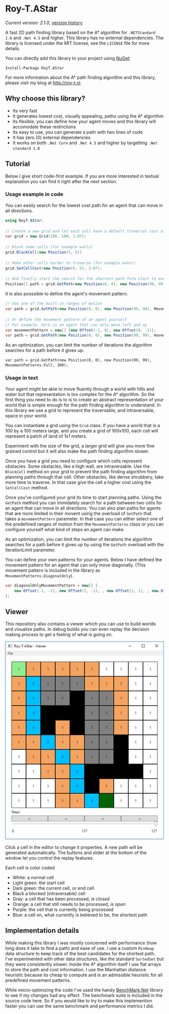 # Roy-T.AStar

*Current version: 2.1.0*,  [version history](versions.md)

A fast 2D path finding library based on the A* algorithm for `.NETStandard 1.0` and `.Net 4.5` and higher. This library has no external dependencies. The library is licensed under the MIT license, see the `LICENSE` file for more details.

You can directly add this library to your project using [NuGet](https://www.nuget.org/packages/RoyT.AStar/):

```
Install-Package RoyT.AStar
```

For more information about the A* path finding algorithm and this library, please visit my blog at http://roy-t.nl.

## Why choose this library?
- Its very fast
- It generates lowest cost, visually appealing, paths using the A* algorithm
- Its flexible, you can define how your agent moves and this library will accomodate these restrictions
- Its easy to use, you can generate a path with two lines of code
- It has zero (0) external dependencies
- It works on both `.Net Core` and `.Net 4.5` and higher by targetting `.Net standard 1.0`


## Tutorial

Below I give short code-first example. If you are more interested in textual explanation you can find it right after the next section.

### Usage example in code
You can easily search for the lowest cost path for an agent that can move in all directions.

```csharp
using RoyT.AStar;

// Create a new grid and let each cell have a default traversal cost of 1.0
var grid = new Grid(100, 100, 1.0f);

// Block some cells (for example walls)
grid.BlockCell(new Position(5, 5))

// Make other cells harder to traverse (for example water)
grid.SetCellCost(new Position(6, 5), 3.0f);

// And finally start the search for the shortest path form start to end
Position[] path = grid.GetPath(new Position(0, 0), new Position(99, 99));

```
It is also posssible to define the agent's movement pattern.

```csharp
// Use one of the built-in ranges of motion
var path = grid.GetPath(new Position(0, 0), new Position(99, 99), MovementPatterns.DiagonalOnly);

// Or define the movement pattern of an agent yourself
// For example, here is an agent that can only move left and up
var movementPattern = new[] {new Offset(-1, 0), new Offset(0, -1)};
var path = grid.GetPath(new Position(0, 0), new Position(99, 99), movementPattern);

```

As an optimization, you can limit the number of iterations the algorithm searches for a path before it gives up.

```
var path = grid.GetPath(new Position(0, 0), new Position(99, 99), MovementPatterns.Full, 300);

```


### Usage in text
Your agent might be able to move fluently through a world with hills and water but that representation is too complex for the A* algorithm. 
So the first thing you need to do is to is to create an abstract representation of your world that is simple enough for the path finding algorithm to understand.
In this library we use a grid to represent the traversable, and intraversable, space in your world. 

You can instantiate a grid using the `Grid` class. If you have a world that is a 100 by a 100 meters large, and you
create a grid of 100x100, each cell will represent a patch of land of 1x1 meters. 

Experiment with the size of the grid, a larger grid
will give you more fine grained control but it will also make the path finding algorithm slower.

Once you have a grid you need to configure which cells represent obstacles. Some obstacles, like a high wall, are intraversable. Use the `BlockCell` method on your grid to prevent the path finding algorithm from planning paths through that cell.
Other obstacles, like dense shrubbery, take more time to traverse. In that case give the cell a higher cost using the `SetCellCost` method.

Once you've configured your grid its time to start planning paths. Using the `GetPath` method you can immidately search for a path between two cells for an agent that can move in all directions. 
You can also plan paths for agents that are more limited in their movent using the overload of `GetPath` that takes a `movementPattern` parameter. In that case you can either select one of the predefined ranges of motion from the `MovementPatterns` class or you can configure yourself what kind of steps an agent can make.

As an optimization, you can limit the number of iterations the algorithm searches for a path before it gives up by using the `GetPath` overload with the iterationLimit parameter.

You can define your own patterns for your agents. Below I have defined the movement pattern for an agent that can only move diagonally. (This movement pattern is included in the library as `MovementPatterns.DiagonalOnly`).

```csharp
var diagonalOnlyMovementPattern = new[] {
    new Offset(-1, -1), new Offset(1, -1), , new Offset(1, 1), , new Offset(-1, 1)
};
```


## Viewer
This repository also contains a viewer which you can use to build worlds and visualize paths.
In debug builds you can even replay the decision making process to get a feeling of what is going on.

![The viewer](viewer.png?raw=true "The viewer")
 
Click a cell in the editor to change it properties. A new path will be generated automatically.
The buttons and slider at the bottom of the window let you control the replay features.

Each cell is color coded

- White: a normal cell
- Light green: the start cell
- Dark green: the current cell, or end cell
- Black a blocked (intraversable) cell
- Gray: a cell that has been processed, *is closed*
- Orange: a cell that still needs to be processed, *is open*
- Purple: the cell that is currently being processed
- Blue: a cell on, what currently is believed to be, the shortest path


## Implementation details
While making this library I was mostly concerned with performance (how long does it take to find a path) and ease of use.
I use a custom `MinHeap` data structure to keep track of the best candidates for the shortest path. I've experimented with other data structures, like the standard `SortedSet` but they were consistently slower. 
Inside the A\* algorithm itself I use flat arrays to store the path and cost information. I use the Manhattan distance heuristic because its cheap to compute and is an admissible heuristic for all predefined movement patterns.

While micro-optimizing the code I've used the handy [BenchMark.Net](https://github.com/dotnet/BenchmarkDotNet) library to see if my changes had any effect. The benchmark suite is included in the source code here. So if you would like to try to make this implemention faster you can use the same benchmark and performance metrics I did.
